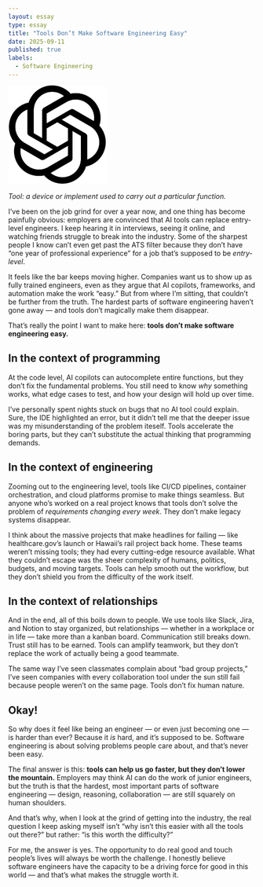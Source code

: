 ```yaml
---
layout: essay
type: essay
title: "Tools Don’t Make Software Engineering Easy"
date: 2025-09-11
published: true
labels:
  - Software Engineering
---
```


<img width="200px" class="rounded float-start pe-4" src="../img/tools/chatgptlogo.png">

*Tool: a device or implement used to carry out a particular function.*

I’ve been on the job grind for over a year now, and one thing has become painfully obvious: employers are convinced that AI tools can replace entry-level engineers. I keep hearing it in interviews, seeing it online, and watching friends struggle to break into the industry. Some of the sharpest people I know can’t even get past the ATS filter because they don’t have “one year of professional experience” for a job that’s supposed to be *entry-level*.  

It feels like the bar keeps moving higher. Companies want us to show up as fully trained engineers, even as they argue that AI copilots, frameworks, and automation make the work “easy.” But from where I’m sitting, that couldn’t be further from the truth. The hardest parts of software engineering haven’t gone away — and tools don’t magically make them disappear.  

That’s really the point I want to make here: **tools don’t make software engineering easy.**

## In the context of programming

At the code level, AI copilots can autocomplete entire functions, but they don’t fix the fundamental problems. You still need to know *why* something works, what edge cases to test, and how your design will hold up over time.  

I’ve personally spent nights stuck on bugs that no AI tool could explain. Sure, the IDE highlighted an error, but it didn’t tell me that the deeper issue was my misunderstanding of the problem iteself. Tools accelerate the boring parts, but they can’t substitute the actual thinking that programming demands.  

## In the context of engineering

Zooming out to the engineering level, tools like CI/CD pipelines, container orchestration, and cloud platforms promise to make things seamless. But anyone who’s worked on a real project knows that tools don’t solve the problem of *requirements changing every week*. They don’t make legacy systems disappear.  

I think about the massive projects that make headlines for failing — like healthcare.gov’s launch or Hawaii’s rail project back home. These teams weren’t missing tools; they had every cutting-edge resource available. What they couldn’t escape was the sheer complexity of humans, politics, budgets, and moving targets. Tools can help smooth out the workflow, but they don’t shield you from the difficulty of the work itself.  

## In the context of relationships

And in the end, all of this boils down to people. We use tools like Slack, Jira, and Notion to stay organized, but relationships — whether in a workplace or in life — take more than a kanban board. Communication still breaks down. Trust still has to be earned. Tools can amplify teamwork, but they don’t replace the work of actually being a good teammate.  

The same way I’ve seen classmates complain about “bad group projects,” I’ve seen companies with every collaboration tool under the sun still fail because people weren’t on the same page. Tools don’t fix human nature.  

## Okay!

So why does it feel like being an engineer — or even just becoming one — is harder than ever? Because it *is* hard, and it’s supposed to be. Software engineering is about solving problems people care about, and that’s never been easy.  

The final answer is this: **tools can help us go faster, but they don’t lower the mountain.** Employers may think AI can do the work of junior engineers, but the truth is that the hardest, most important parts of software engineering — design, reasoning, collaboration — are still squarely on human shoulders.  

And that’s why, when I look at the grind of getting into the industry, the real question I keep asking myself isn’t “why isn’t this easier with all the tools out there?” but rather: “is this worth the difficulty?”

For me, the answer is yes. The opportunity to do real good and touch people’s lives will always be worth the challenge. I honestly believe software engineers have the capacity to be a driving force for good in this world — and that’s what makes the struggle worth it.  
